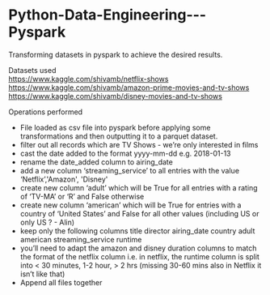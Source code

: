 # Python-Data-Engineering---Pyspark
Transforming datasets in pyspark to achieve the desired results.


Datasets used <br />
https://www.kaggle.com/shivamb/netflix-shows <br />
https://www.kaggle.com/shivamb/amazon-prime-movies-and-tv-shows  <br />
https://www.kaggle.com/shivamb/disney-movies-and-tv-shows <br />


Operations performed

- File loaded as csv file into pyspark before applying some transformations and then outputting it to a parquet dataset. 
- filter out all records which are TV Shows - we’re only interested in films
- cast the date added to the format yyyy-mm-dd e.g. 2018-01-13
- rename the date_added column to airing_date
- add a new column ‘streaming_service’ to all entries with the value ‘Netflix’,'Amazon', 'Disney'
- create new column ‘adult’ which will be True for all entries with a rating of ‘TV-MA’ or ‘R’ and False otherwise
- create new column ‘american’ which will be True for entries with a country of ‘United States’ and False for all other values (including US or only US ? - Alin)
- keep only the following columns
    title
    director
    airing_date
    country
    adult
    american
    streaming_service
    runtime
- you’ll need to adapt the amazon and disney duration columns to match the format of the netflix column
i.e. in netflix, the runtime column is split into < 30 minutes, 1-2 hour, > 2 hrs (missing 30-60 mins also in Netflix it isn’t like that)
- Append all files together
